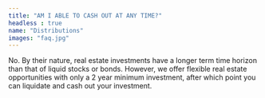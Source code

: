 ```yaml
---
title: "AM I ABLE TO CASH OUT AT ANY TIME?"
headless : true
name: "Distributions"
images: "faq.jpg"
---
```

No. By their nature, real estate investments have a longer term time horizon than that of liquid stocks or bonds. However, we offer flexible real estate opportunities with only a 2 year minimum investment, after which point you can liquidate and cash out your investment.
